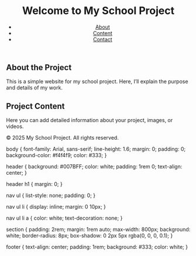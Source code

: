 <!DOCTYPE html>
<html lang="en">
<head>
  <meta charset="UTF-8">
  <meta name="viewport" content="width=device-width, initial-scale=1.0">
  <title>School Project</title>
  <link rel="stylesheet" href="style.css">
</head>
<body>
  <header>
    <h1>Welcome to My School Project</h1>
    <nav>
      <ul>
        <li><a href="#about">About</a></li>
        <li><a href="#content">Content</a></li>
        <li><a href="#contact">Contact</a></li>
      </ul>
    </nav>
  </header>

  <section id="about">
    <h2>About the Project</h2>
    <p>This is a simple website for my school project. Here, I’ll explain the purpose and details of my work.</p>
  </section>

  <section id="content">
    <h2>Project Content</h2>
    <p>Here you can add detailed information about your project, images, or videos.</p>
  </section>

  <footer>
    <p>© 2025 My School Project. All rights reserved.</p>
  </footer>
</body>
</html>
body {
  font-family: Arial, sans-serif;
  line-height: 1.6;
  margin: 0;
  padding: 0;
  background-color: #f4f4f9;
  color: #333;
}

header {
  background: #007BFF;
  color: white;
  padding: 1rem 0;
  text-align: center;
}

header h1 {
  margin: 0;
}

nav ul {
  list-style: none;
  padding: 0;
}

nav ul li {
  display: inline;
  margin: 0 10px;
}

nav ul li a {
  color: white;
  text-decoration: none;
}

section {
  padding: 2rem;
  margin: 1rem auto;
  max-width: 800px;
  background: white;
  border-radius: 8px;
  box-shadow: 0 2px 5px rgba(0, 0, 0, 0.1);
}

footer {
  text-align: center;
  padding: 1rem;
  background: #333;
  color: white;
}
